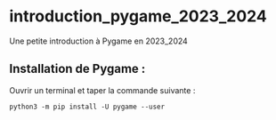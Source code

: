 # introduction_pygame_2023_2024
Une petite introduction à Pygame en 2023_2024

## Installation de Pygame :

Ouvrir un terminal et taper la commande suivante :
```
python3 -m pip install -U pygame --user
```

